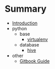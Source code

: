 # Summary

* [Introduction](README.md)
* python
  * base
    * [virtualenv](python/base/virtualenv.md)
  * database
    * [hive](python/database/hive.md)
* other
  * [Gitbook Guide](Gitbook/Guide.md)
